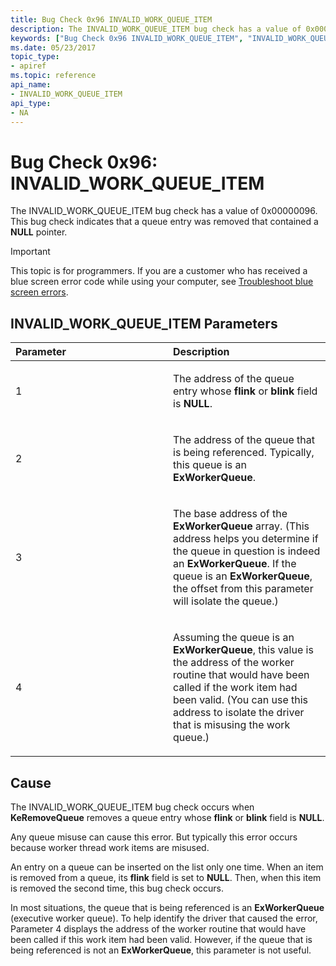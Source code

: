 ```yaml
---
title: Bug Check 0x96 INVALID_WORK_QUEUE_ITEM
description: The INVALID_WORK_QUEUE_ITEM bug check has a value of 0x00000096. This bug check indicates that a queue entry was removed that contained a NULL pointer.
keywords: ["Bug Check 0x96 INVALID_WORK_QUEUE_ITEM", "INVALID_WORK_QUEUE_ITEM"]
ms.date: 05/23/2017
topic_type:
- apiref
ms.topic: reference
api_name:
- INVALID_WORK_QUEUE_ITEM
api_type:
- NA
---
```


# Bug Check 0x96: INVALID\_WORK\_QUEUE\_ITEM


The INVALID\_WORK\_QUEUE\_ITEM bug check has a value of 0x00000096. This bug check indicates that a queue entry was removed that contained a **NULL** pointer.

> [!IMPORTANT]
> This topic is for programmers. If you are a customer who has received a blue screen error code while using your computer, see [Troubleshoot blue screen errors](https://www.windows.com/stopcode).


## INVALID\_WORK\_QUEUE\_ITEM Parameters


<table>
<colgroup>
<col width="50%" />
<col width="50%" />
</colgroup>
<thead>
<tr class="header">
<th align="left">Parameter</th>
<th align="left">Description</th>
</tr>
</thead>
<tbody>
<tr class="odd">
<td align="left"><p>1</p></td>
<td align="left"><p>The address of the queue entry whose <strong>flink</strong> or <strong>blink</strong> field is <strong>NULL</strong>.</p></td>
</tr>
<tr class="even">
<td align="left"><p>2</p></td>
<td align="left"><p>The address of the queue that is being referenced. Typically, this queue is an <strong>ExWorkerQueue</strong>.</p></td>
</tr>
<tr class="odd">
<td align="left"><p>3</p></td>
<td align="left"><p>The base address of the <strong>ExWorkerQueue</strong> array. (This address helps you determine if the queue in question is indeed an <strong>ExWorkerQueue</strong>. If the queue is an <strong>ExWorkerQueue</strong>, the offset from this parameter will isolate the queue.)</p></td>
</tr>
<tr class="even">
<td align="left"><p>4</p></td>
<td align="left"><p>Assuming the queue is an <strong>ExWorkerQueue</strong>, this value is the address of the worker routine that would have been called if the work item had been valid. (You can use this address to isolate the driver that is misusing the work queue.)</p></td>
</tr>
</tbody>
</table>

 

## Cause

The INVALID\_WORK\_QUEUE\_ITEM bug check occurs when **KeRemoveQueue** removes a queue entry whose **flink** or **blink** field is **NULL**.

Any queue misuse can cause this error. But typically this error occurs because worker thread work items are misused.

An entry on a queue can be inserted on the list only one time. When an item is removed from a queue, its **flink** field is set to **NULL**. Then, when this item is removed the second time, this bug check occurs.

In most situations, the queue that is being referenced is an **ExWorkerQueue** (executive worker queue). To help identify the driver that caused the error, Parameter 4 displays the address of the worker routine that would have been called if this work item had been valid. However, if the queue that is being referenced is not an **ExWorkerQueue**, this parameter is not useful.

 

 




